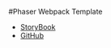 #Phaser Webpack Template

- [StoryBook](storybook/index.html)
- [GitHub](https://github.com/Kvisaz/phaser-webpack-template)
